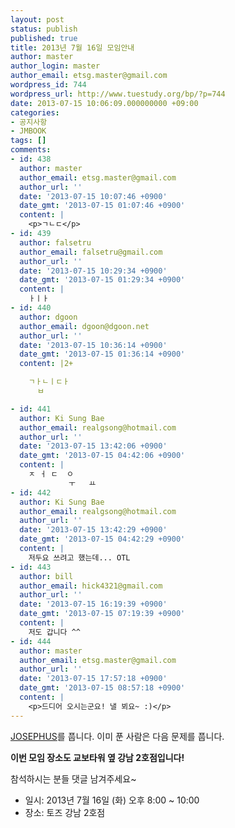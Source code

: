 ```yaml
---
layout: post
status: publish
published: true
title: 2013년 7월 16일 모임안내
author: master
author_login: master
author_email: etsg.master@gmail.com
wordpress_id: 744
wordpress_url: http://www.tuestudy.org/bp/?p=744
date: 2013-07-15 10:06:09.000000000 +09:00
categories:
- 공지사항
- JMBOOK
tags: []
comments:
- id: 438
  author: master
  author_email: etsg.master@gmail.com
  author_url: ''
  date: '2013-07-15 10:07:46 +0900'
  date_gmt: '2013-07-15 01:07:46 +0900'
  content: |
    <p>ㄱㄴㄷ</p>
- id: 439
  author: falsetru
  author_email: falsetru@gmail.com
  author_url: ''
  date: '2013-07-15 10:29:34 +0900'
  date_gmt: '2013-07-15 01:29:34 +0900'
  content: |
    ㅏㅣㅏ
- id: 440
  author: dgoon
  author_email: dgoon@dgoon.net
  author_url: ''
  date: '2013-07-15 10:36:14 +0900'
  date_gmt: '2013-07-15 01:36:14 +0900'
  content: |2+

    ㄱㅏㄴㅣㄷㅏ
      ㅂ

- id: 441
  author: Ki Sung Bae
  author_email: realgsong@hotmail.com
  author_url: ''
  date: '2013-07-15 13:42:06 +0900'
  date_gmt: '2013-07-15 04:42:06 +0900'
  content: |
    ㅈ ㅓ ㄷ  ㅇ
             ㅜ   ㅛ
- id: 442
  author: Ki Sung Bae
  author_email: realgsong@hotmail.com
  author_url: ''
  date: '2013-07-15 13:42:29 +0900'
  date_gmt: '2013-07-15 04:42:29 +0900'
  content: |
    저두요 쓰려고 했는데... OTL
- id: 443
  author: bill
  author_email: hick4321@gmail.com
  author_url: ''
  date: '2013-07-15 16:19:39 +0900'
  date_gmt: '2013-07-15 07:19:39 +0900'
  content: |
    저도 갑니다 ^^
- id: 444
  author: master
  author_email: etsg.master@gmail.com
  author_url: ''
  date: '2013-07-15 17:57:18 +0900'
  date_gmt: '2013-07-15 08:57:18 +0900'
  content: |
    <p>드디어 오시는군요! 낼 뵈요~ :)</p>
---
```

<p><a href="http://algospot.com/judge/problem/read/JOSEPHUS">JOSEPHUS</a>를 풉니다. 이미 푼 사람은 다음 문제를 풉니다.</p>

<p><strong>이번 모임 장소도 교보타워 옆 강남 2호점입니다!</strong></p>

<p>참석하시는 분들 댓글 남겨주세요~</p>

<ul>
<li>일시: 2013년 7월 16일 (화) 오후 8:00 ~ 10:00</li>
<li>장소: 토즈 강남 2호점</li>
</ul>
